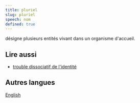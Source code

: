 ```yaml
---
title: pluriel
slug: pluriel
speech: nom
defined: true
---
```


désigne plusieurs entités vivant dans un organisme d'accueil.

## Lire aussi

- [trouble dissociatif de l'identité](/definitions/fr_FR/trouble-dissociatif-de-l-identite)

## Autres langues

[English](/definitions/plural)
